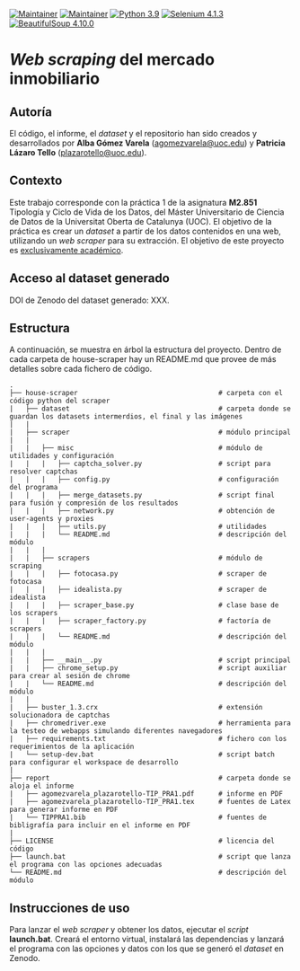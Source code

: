 [![Maintainer](https://img.shields.io/badge/author-plazarotello-informational)](https://github.com/plazarotello) [![Maintainer](https://img.shields.io/badge/author-alba620-informational)](https://github.com/alba620) [![Python 3.9](https://img.shields.io/badge/python-3.9-blue.svg)](https://www.python.org/downloads/release/python-3910/) [![Selenium 4.1.3](https://img.shields.io/badge/selenium-4.1.3-informational)](https://libraries.io/pypi/selenium/4.1.3)  [![BeautifulSoup 4.10.0](https://img.shields.io/badge/beautifulsoup-4.10.0-informational)](https://libraries.io/pypi/beautifulsoup4/4.10.0)

# *Web scraping* del mercado inmobiliario

## Autoría

El código, el informe, el _dataset_ y el repositorio han sido creados y desarrollados por **Alba Gómez Varela** (agomezvarela@uoc.edu) y **Patricia Lázaro Tello** (plazarotello@uoc.edu).

## Contexto

Este trabajo corresponde con la práctica 1 de la asignatura **M2.851** Tipología y Ciclo de Vida de los Datos, del Máster Universitario de Ciencia de Datos de la Universitat Oberta de Catalunya (UOC). El objetivo de la práctica es crear un *dataset* a partir de los datos contenidos en una web, utilizando un *web scraper* para su extracción. El objetivo de este proyecto es <ins>exclusivamente académico</ins>. 

## Acceso al dataset generado

DOI de Zenodo del dataset generado: XXX.

## Estructura

A continuación, se muestra en árbol la estructura del proyecto. Dentro de cada carpeta de house-scraper hay un README.md que provee de más detalles sobre cada fichero de código.

    .
    ├── house-scraper                                   # carpeta con el código python del scraper
    |   ├── dataset                                     # carpeta donde se guardan los datasets intermerdios, el final y las imágenes
    |   |
    |   ├── scraper                                     # módulo principal
    |   |
    |   |   ├── misc                                    # módulo de utilidades y configuración
    |   |   |   ├── captcha_solver.py                   # script para resolver captchas
    |   |   |   ├── config.py                           # configuración del programa
    |   |   |   ├── merge_datasets.py                   # script final para fusión y compresión de los resultados
    |   |   |   ├── network.py                          # obtención de user-agents y proxies
    |   |   |   ├── utils.py                            # utilidades
    |   |   |   └── README.md                           # descripción del módulo
    |   |   |
    |   |   ├── scrapers                                # módulo de scraping
    |   |   |   ├── fotocasa.py                         # scraper de fotocasa
    |   |   |   ├── idealista.py                        # scraper de idealista
    |   |   |   ├── scraper_base.py                     # clase base de los scrapers
    |   |   |   ├── scraper_factory.py                  # factoría de scrapers
    |   |   |   └── README.md                           # descripción del módulo
    |   |   |
    |   |   ├── __main__.py                             # script principal
    |   |   ├── chrome_setup.py                         # script auxiliar para crear al sesión de chrome
    |   |   └── README.md                               # descripción del módulo
    |   |
    |   ├── buster_1.3.crx                              # extensión solucionadora de captchas
    |   ├── chromedriver.exe                            # herramienta para la testeo de webapps simulando diferentes navegadores
    |   ├── requirements.txt                            # fichero con los requerimientos de la aplicación
    |   └── setup-dev.bat                               # script batch para configurar el workspace de desarrollo
    |
    ├── report                                          # carpeta donde se aloja el informe
    |   ├── agomezvarela_plazarotello-TIP_PRA1.pdf      # informe en PDF
    |   ├── agomezvarela_plazarotello-TIP_PRA1.tex      # fuentes de Latex para generar informe en PDF
    |   └── TIPPRA1.bib                                 # fuentes de bibligrafía para incluir en el informe en PDF
    |
    ├── LICENSE                                         # licencia del código
    ├── launch.bat                                      # script que lanza el programa con las opciones adecuadas
    └── README.md                                       # descripción del módulo

## Instrucciones de uso

Para lanzar el _web scraper_ y obtener los datos, ejecutar el _script_ **launch.bat**. Creará el entorno virtual, instalará las dependencias y lanzará el programa con las opciones y datos con los que se generó el _dataset_ en Zenodo.
